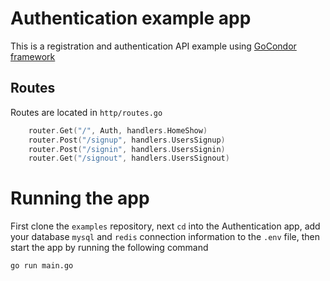 # Authentication example app
This is a registration and authentication API example using [GoCondor framework](https://gocondor.github.io)

## Routes 
Routes are located in `http/routes.go`
```go
	router.Get("/", Auth, handlers.HomeShow)
	router.Post("/signup", handlers.UsersSignup)
	router.Post("/signin", handlers.UsersSignin)
	router.Get("/signout", handlers.UsersSignout)
```

# Running the app 
First clone the `examples` repository, next `cd` into the Authentication app, add your database `mysql` and `redis` connection information to the `.env` file, then start the app by running the following command 
```bash
go run main.go
```
